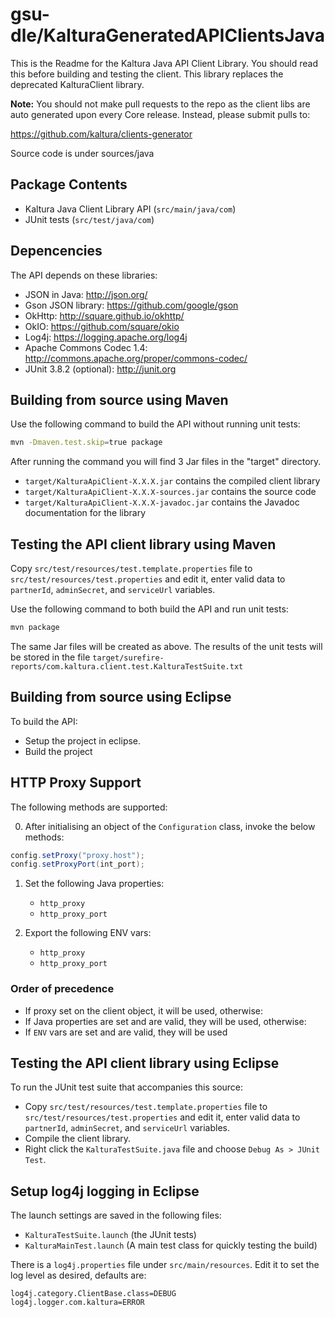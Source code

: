 # gsu-dle/KalturaGeneratedAPIClientsJava

This is the Readme for the Kaltura Java API Client Library. You should read this before building and testing the client. This library replaces the deprecated KalturaClient library.

**Note:** You should not make pull requests to the repo as the client libs are auto generated upon every Core release. Instead, please submit pulls to:

https://github.com/kaltura/clients-generator

Source code is under sources/java

## Package Contents
- Kaltura Java Client Library API (`src/main/java/com`)
- JUnit tests (`src/test/java/com`)

## Depencencies

The API depends on these libraries:
- JSON in Java: http://json.org/
- Gson JSON library: https://github.com/google/gson
- OkHttp: http://square.github.io/okhttp/
- OkIO: https://github.com/square/okio
- Log4j: https://logging.apache.org/log4j
- Apache Commons Codec 1.4: http://commons.apache.org/proper/commons-codec/
- JUnit 3.8.2 (optional): http://junit.org

## Building from source using Maven

Use the following command to build the API without running unit tests:
```bash
mvn -Dmaven.test.skip=true package
```

After running the command you will find 3 Jar files in the "target" directory.
- `target/KalturaApiClient-X.X.X.jar` contains the compiled client library
- `target/KalturaApiClient-X.X.X-sources.jar` contains the source code
- `target/KalturaApiClient-X.X.X-javadoc.jar` contains the Javadoc documentation for the library

## Testing the API client library using Maven

Copy `src/test/resources/test.template.properties` file to `src/test/resources/test.properties` and edit it, enter valid data to `partnerId`, `adminSecret`, and `serviceUrl` variables.

Use the following command to both build the API and run unit tests:
```bash
mvn package
```

The same Jar files will be created as above.  The results of the unit tests will be stored in the file `target/surefire-reports/com.kaltura.client.test.KalturaTestSuite.txt`

## Building from source using Eclipse

To build the API:
- Setup the project in eclipse.
- Build the project

## HTTP Proxy Support

The following methods are supported:

0. After initialising an object of the `Configuration` class, invoke the below methods:
```java
config.setProxy("proxy.host");
config.setProxyPort(int_port);
```

1. Set the following Java properties:
   - `http_proxy`
   - `http_proxy_port`

2. Export the following ENV vars:
   - `http_proxy`
   - `http_proxy_port`

### Order of precedence
- If proxy set on the client object, it will be used, otherwise:
- If Java properties are set and are valid, they will be used, otherwise:
- If `ENV` vars are set and are valid, they will be used

## Testing the API client library using Eclipse

To run the JUnit test suite that accompanies this source:
- Copy `src/test/resources/test.template.properties` file to `src/test/resources/test.properties` and edit it, enter valid data to `partnerId`, `adminSecret`, and `serviceUrl` variables.
- Compile the client library.
- Right click the `KalturaTestSuite.java` file and choose `Debug As > JUnit Test`.

## Setup log4j logging in Eclipse

The launch settings are saved in the following files:
- `KalturaTestSuite.launch` (the JUnit tests)
- `KalturaMainTest.launch` (A main test class for quickly testing the build)

There is a `log4j.properties` file under `src/main/resources`. Edit it to set the log level as desired, defaults are:
```
log4j.category.ClientBase.class=DEBUG
log4j.logger.com.kaltura=ERROR
```

